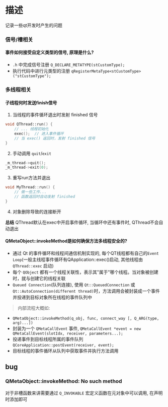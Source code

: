 # 描述

记录一些qt开发时产生的问题

### 信号/槽相关

#### 事件如何接受自定义类型的信号, 原理是什么?

- `.h` 中完成信号注册 `Q_DECLARE_METATYPE(stCustomType);`
- 执行代码中进行元类型的注册 `qRegisterMetaType<stCustomType>("stCustomType");`

### 多线程相关

#### 子线程何时发送finish信号

1. 当线程的事件循环退出时发射 finished 信号
```cpp
void QThread::run() {
    // ... 线程初始化
    exec();  // 进入事件循环
    // 当 exec() 返回时，发射 finished 信号
}
```
2. 手动调用 `quit`/`exit`
```cpp
_m_thread->quit();
_m_thread->exit(0);
```
3. 重写run方法并退出
```cpp
void MyThread::run() {
    // 做一些工作...
    // 函数返回时自动发射 finished
}
```
4. 对象删除导致的连接断开

**总结** QThread默认在exec中开启事件循环, 当循环中还有事件时, QThread不会自动退出

#### QMetaObject::invokeMethod是如何确保方法多线程安全的?

- 通过 Qt 的事件循环和线程间通信机制实现的, 每个QT线程都有自己的`Event Loop`(一般主线程事件循环有QApplication::exec()启动, 其他线程由 `QThread::exec` 启动)
- 每个 `QObject` 都有一个线程关联性，表示其"属于"哪个线程。当对象被创建时，就与创建它的线程关联
- `Queued Connection`(队列连接), 使用 `Qt::QueuedConnection` 或 `Qt::AutoConnection(different thread)`时，方法调用会被封装成一个事件并投递到目标对象所在线程的事件队列中

> 内部流程大概如:
* `QMetaObject::invokeMethod(q_obj, func, connect_way [, Q_ARG(type, arg)...])` 
* 封装为一个 `QMetaCallEvent` 事件, `QMetaCallEvent *event = new QMetaCallEvent(slotIdx, receiver, parameters...);`
* 投递事件到目标线程所属的事件队列 `QCoreApplication::postEvent(receiver, event);`
* 目标线程的事件循环从队列中获取事件并执行方法调用

## bug

### QMetaObject::invokeMethod: No such method

对于非槽函数来讲需要通过 `Q_INVOKABLE` 宏定义函数在元对象中可以调用, 在声明时添加即可